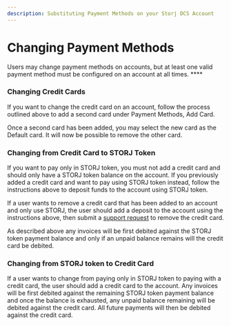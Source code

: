 ```yaml
---
description: Substituting Payment Methods on your Storj DCS Account
---
```


# Changing Payment Methods

Users may change payment methods on accounts, but at least one valid payment method must be configured on an account at all times. ****&#x20;

### **Changing Credit Cards**

If you want to change the credit card on an account, follow the process outlined above to add a second card under Payment Methods, Add Card.

Once a second card has been added, you may select the new card as the Default card.  It will now be possible to remove the other card.

### **Changing from Credit Card to STORJ Token**

If you want to pay only in STORJ token, you must not add a credit card and should only have a STORJ token balance on the account. If you previously added a credit card and want to pay using STORJ token instead, follow the instructions above to deposit funds to the account using STORJ token.

If a user wants to remove a credit card that has been added to an account and only use STORJ, the user should add a deposit to the account using the instructions above, then submit a [support request](https://supportdcs.storj.io/hc/en-us/requests/new) to remove the credit card.

As described above any invoices will be first debited against the STORJ token payment balance and only if an unpaid balance remains will the credit card be debited.

### **Changing from STORJ token to Credit Card**

If a user wants to change from paying only in STORJ token to paying with a credit card, the user should add a credit card to the account. Any invoices will be first debited against the remaining STORJ token payment balance and once the balance is exhausted, any unpaid balance remaining will be debited against the credit card. All future payments will then be debited against the credit card.
